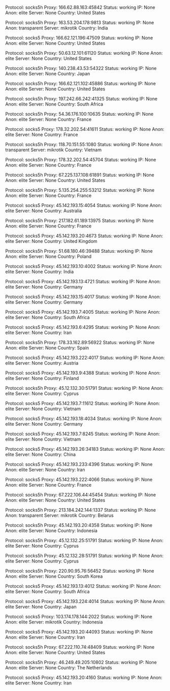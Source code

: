 Protocol: socks5h
Proxy: 166.62.88.163:45842
Status: working
IP: None
Anon: elite
Server: None
Country: United States

Protocol: socks5h
Proxy: 163.53.204.178:9813
Status: working
IP: None
Anon: transparent
Server: mikrotik
Country: India

Protocol: socks5
Proxy: 166.62.121.196:47509
Status: working
IP: None
Anon: elite
Server: None
Country: United States

Protocol: socks5h
Proxy: 50.63.12.101:61120
Status: working
IP: None
Anon: elite
Server: None
Country: United States

Protocol: socks5h
Proxy: 140.238.43.53:54322
Status: working
IP: None
Anon: elite
Server: None
Country: Japan

Protocol: socks5h
Proxy: 166.62.121.102:45886
Status: working
IP: None
Anon: elite
Server: None
Country: United States

Protocol: socks5h
Proxy: 197.242.66.242:41325
Status: working
IP: None
Anon: elite
Server: None
Country: South Africa

Protocol: socks5h
Proxy: 54.36.176.100:10635
Status: working
IP: None
Anon: elite
Server: None
Country: France

Protocol: socks5
Proxy: 178.32.202.54:41611
Status: working
IP: None
Anon: elite
Server: None
Country: France

Protocol: socks5h
Proxy: 118.70.151.55:1080
Status: working
IP: None
Anon: transparent
Server: mikrotik
Country: Vietnam

Protocol: socks5h
Proxy: 178.32.202.54:45704
Status: working
IP: None
Anon: elite
Server: None
Country: France

Protocol: socks5h
Proxy: 67.225.137.108:61891
Status: working
IP: None
Anon: elite
Server: None
Country: United States

Protocol: socks5h
Proxy: 5.135.254.255:53212
Status: working
IP: None
Anon: elite
Server: None
Country: France

Protocol: socks5
Proxy: 45.142.193.15:4054
Status: working
IP: None
Anon: elite
Server: None
Country: Australia

Protocol: socks5h
Proxy: 217.182.61.189:13975
Status: working
IP: None
Anon: elite
Server: None
Country: France

Protocol: socks5
Proxy: 45.142.193.20:4673
Status: working
IP: None
Anon: elite
Server: None
Country: United Kingdom

Protocol: socks5h
Proxy: 51.68.180.46:39488
Status: working
IP: None
Anon: elite
Server: None
Country: Poland

Protocol: socks5
Proxy: 45.142.193.10:4002
Status: working
IP: None
Anon: elite
Server: None
Country: India

Protocol: socks5
Proxy: 45.142.193.13:4721
Status: working
IP: None
Anon: elite
Server: None
Country: Germany

Protocol: socks5
Proxy: 45.142.193.15:4017
Status: working
IP: None
Anon: elite
Server: None
Country: Germany

Protocol: socks5
Proxy: 45.142.193.7:4005
Status: working
IP: None
Anon: elite
Server: None
Country: South Africa

Protocol: socks5
Proxy: 45.142.193.6:4295
Status: working
IP: None
Anon: elite
Server: None
Country: Iran

Protocol: socks5h
Proxy: 178.33.162.89:56922
Status: working
IP: None
Anon: elite
Server: None
Country: Spain

Protocol: socks5
Proxy: 45.142.193.222:4017
Status: working
IP: None
Anon: elite
Server: None
Country: Austria

Protocol: socks5
Proxy: 45.142.193.9:4388
Status: working
IP: None
Anon: elite
Server: None
Country: Finland

Protocol: socks5h
Proxy: 45.12.132.30:51791
Status: working
IP: None
Anon: elite
Server: None
Country: Cyprus

Protocol: socks5
Proxy: 45.142.193.7:11612
Status: working
IP: None
Anon: elite
Server: None
Country: Vietnam

Protocol: socks5
Proxy: 45.142.193.18:4034
Status: working
IP: None
Anon: elite
Server: None
Country: Germany

Protocol: socks5
Proxy: 45.142.193.7:8245
Status: working
IP: None
Anon: elite
Server: None
Country: Vietnam

Protocol: socks5
Proxy: 45.142.193.26:34183
Status: working
IP: None
Anon: elite
Server: None
Country: China

Protocol: socks5
Proxy: 45.142.193.233:4396
Status: working
IP: None
Anon: elite
Server: None
Country: Iran

Protocol: socks5
Proxy: 45.142.193.222:4066
Status: working
IP: None
Anon: elite
Server: None
Country: France

Protocol: socks5h
Proxy: 67.222.106.44:45454
Status: working
IP: None
Anon: elite
Server: None
Country: United States

Protocol: socks5h
Proxy: 213.184.242.144:1337
Status: working
IP: None
Anon: transparent
Server: mikrotik
Country: Belarus

Protocol: socks5h
Proxy: 45.142.193.20:4358
Status: working
IP: None
Anon: elite
Server: None
Country: Indonesia

Protocol: socks5h
Proxy: 45.12.132.25:51791
Status: working
IP: None
Anon: elite
Server: None
Country: Cyprus

Protocol: socks5h
Proxy: 45.12.132.28:51791
Status: working
IP: None
Anon: elite
Server: None
Country: Cyprus

Protocol: socks5h
Proxy: 220.90.95.76:56452
Status: working
IP: None
Anon: elite
Server: None
Country: South Korea

Protocol: socks5
Proxy: 45.142.193.13:4012
Status: working
IP: None
Anon: elite
Server: None
Country: South Africa

Protocol: socks5
Proxy: 45.142.193.224:4014
Status: working
IP: None
Anon: elite
Server: None
Country: Japan

Protocol: socks5
Proxy: 103.174.178.144:2022
Status: working
IP: None
Anon: elite
Server: mikrotik
Country: Indonesia

Protocol: socks5
Proxy: 45.142.193.20:44093
Status: working
IP: None
Anon: elite
Server: None
Country: Iran

Protocol: socks5h
Proxy: 67.222.110.74:48409
Status: working
IP: None
Anon: elite
Server: None
Country: United States

Protocol: socks5h
Proxy: 46.249.49.205:10802
Status: working
IP: None
Anon: elite
Server: None
Country: The Netherlands

Protocol: socks5
Proxy: 45.142.193.20:4160
Status: working
IP: None
Anon: elite
Server: None
Country: Iran

